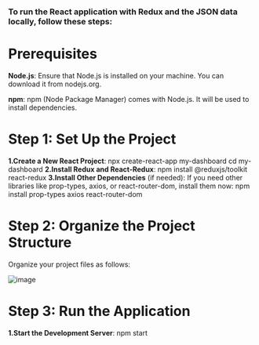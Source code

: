### To run the React application with Redux and the JSON data locally, follow these steps:

# Prerequisites
**Node.js**: Ensure that Node.js is installed on your machine. You can download it from nodejs.org.

**npm**: npm (Node Package Manager) comes with Node.js. It will be used to install dependencies.

# Step 1: Set Up the Project
**1.Create a New React Project**:
npx create-react-app my-dashboard
cd my-dashboard
**2.Install Redux and React-Redux**:
npm install @reduxjs/toolkit react-redux
**3.Install Other Dependencies** (if needed):
If you need other libraries like prop-types, axios, or react-router-dom, install them now:
npm install prop-types axios react-router-dom

# Step 2: Organize the Project Structure
Organize your project files as follows:

![image](https://github.com/user-attachments/assets/5e4fd34c-4d31-45fe-9d56-f4b8cd784cf6)


# Step 3: Run the Application
**1.Start the Development Server**:
npm start
